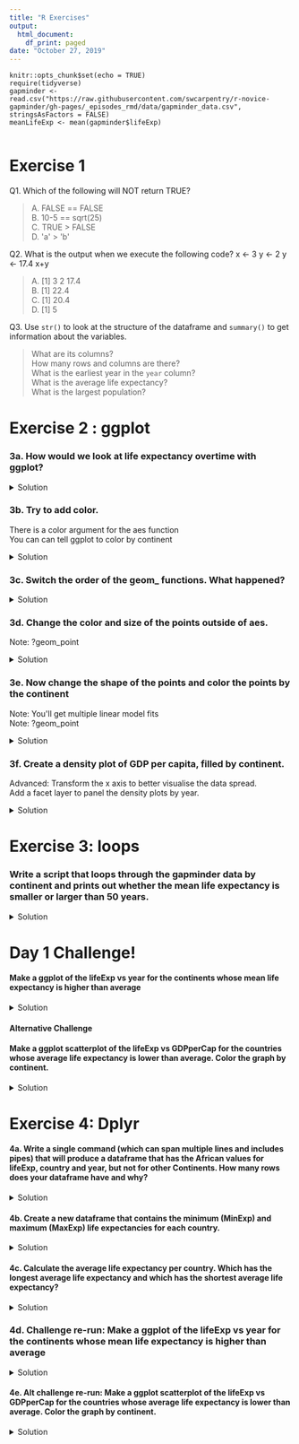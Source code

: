 ```yaml
---
title: "R Exercises"
output:
  html_document:
    df_print: paged
date: "October 27, 2019"
---
```


```{r setup, include=FALSE}
knitr::opts_chunk$set(echo = TRUE)
require(tidyverse)
gapminder <- read.csv("https://raw.githubusercontent.com/swcarpentry/r-novice-gapminder/gh-pages/_episodes_rmd/data/gapminder_data.csv", stringsAsFactors = FALSE)
meanLifeExp <- mean(gapminder$lifeExp)


```

# Exercise 1
Q1. Which of the following will NOT return TRUE?

>A. FALSE == FALSE  
B. 10-5 == sqrt(25)  
C. TRUE > FALSE  
D. 'a' > 'b'

Q2. What is the output when we execute the following code?
x <- 3
y <- 2
y <- 17.4
x+y

>A. [1] 3  2  17.4  
B. [1] 22.4    
C. [1] 20.4   
D. [1] 5  

Q3. Use `str()` to look at the structure of the dataframe and `summary()` to get information about the variables.

>What are its columns?  
How many rows and columns are there?  
What is the earliest year in the `year` column?  
What is the average life expectancy?  
What is the largest population?  




# Exercise 2 : ggplot
### 3a. How would we look at life expectancy overtime with ggplot?

<details>
  <summary>Solution</summary>
  <p>

```{r}
ggplot(data = gapminder, mapping = aes(x = year, y = lifeExp)) +
  geom_point()
```

  </p>
</details>



### 3b. Try to add color.  
There is a color argument for the aes function  
You can can tell ggplot to color by continent  


<details>
  <summary>Solution</summary>
  <p>

```{r}
ggplot(data = gapminder, mapping = aes(x = year, y = lifeExp, color = continent)) +
  geom_point()
```

  </p>
</details>


### 3c. Switch the order of the geom_ functions. What happened?
<details>
  <summary>Solution</summary>
  <p>

```{r}
ggplot(data = gapminder, mapping = aes(x=year, y=lifeExp, by=country)) +
  geom_point() + geom_line(mapping = aes(color=continent))
```

  </p>
</details>




### 3d. Change the color and size of the points outside of aes.   
Note: ?geom_point
<details>
  <summary>Solution</summary>
  <p>

```{r}
ggplot(data = gapminder, mapping = aes(x = gdpPercap, y = lifeExp)) +
  geom_point(size=3, color="green") + scale_x_log10() +
  geom_smooth(method="lm", size=1.5)
```

  </p>
</details>




### 3e. Now change the shape of the points and color the points by the continent  
Note: You'll get multiple linear model fits  
Note: ?geom_point  

<details>
  <summary>Solution</summary>
  <p>

```{r}
ggplot(data = gapminder, mapping = aes(x = gdpPercap, y = lifeExp, color = continent)) +
  geom_point(size=3, shape=17) + scale_x_log10() +
  geom_smooth(method="lm", size=1.5)
``` 

  </p>
</details>
 



### 3f. Create a density plot of GDP per capita, filled by continent.  
Advanced: Transform the x axis to better visualise the data spread.  
Add a facet layer to panel the density plots by year.  

<details>
  <summary>Solution</summary>
  <p>

Answer:
```{r}
ggplot(data = gapminder, mapping = aes(x = gdpPercap, fill=continent)) +
  geom_density(alpha=0.6)# + facet_wrap( ~ year) + scale_x_log10()
```  
Advanced answer:
```{r}
ggplot(data = gapminder, mapping = aes(x = gdpPercap, fill=continent)) +
  geom_density(alpha=0.6) + facet_wrap( ~ year) + scale_x_log10()
```  

  </p>
</details>




# Exercise 3: loops
### Write a script that loops through the gapminder data by continent and prints out whether the mean life expectancy is smaller or larger than 50 years.

<details>
  <summary>Solution</summary>
  <p>


```{r}
meanLifeExp <- mean(gapminder$lifeExp)

for(cont in unique(gapminder$continent)){
  if(mean(gapminder[gapminder$continent == cont, 'lifeExp']) > meanLifeExp){
    print(paste(cont, 'lifeExp is above average'))
  }
  else if (mean(gapminder[gapminder$continent == cont, 'lifeExp']) < meanLifeExp){
    print(paste(cont, 'lifeExp if below average'))
  }
  else{
    print(paste(cont, 'lifeExp is average'))
  }
}
```

  </p>
</details>

# Day 1 Challenge! 
#### Make a ggplot of the lifeExp vs year for the continents whose mean life expectancy is higher than average 

<details>
  <summary>Solution</summary>
  <p>
# Answer:
conts = c()
for( cont in gapminder$continent){
  tmp <- mean(gapminder[gapminder$continent == cont, "lifeExp"])
  
  if(tmp > meanLifeExp){
    conts = c(conts, TRUE)
  }
  else{
    conts = c(conts, FALSE)
  }
}
continentsLongLived <- gapminder[conts,]
ggplot(continentsLongLived, aes(x = year, y = lifeExp, color=continent,by=country)) + geom_point() + geom_line()

 </p>
</details>

#### Alternative Challenge
#### Make a ggplot scatterplot of the lifeExp vs GDPperCap for the countries whose average life expectancy is lower than average. Color the graph by continent. 
<details>
  <summary>Solution</summary>
  <p>
Answer:
countries <- c()
for( count in gapminder$country){
  tmp <- mean(gapminder[gapminder$country == count, "lifeExp"])
  
  if(tmp < meanLifeExp){
    #print(paste("Average Life Expectancy in", count, "is more than", meanLifeExp, "plotting life expectancy graph..."))
    countries = c(countries, TRUE)
  }
  else{
    countries= c(countries, FALSE)
  }
}

shortLivedConutries <- gapminder[countries,]
ggplot(shortLivedConutries, aes(x = gdpPercap, y = lifeExp, color=continent)) + geom_point()
 </p>
</details>


# Exercise 4: Dplyr
#### 4a. Write a single command (which can span multiple lines and includes pipes) that will produce a dataframe that has the African values for lifeExp, country and year, but not for other Continents. How many rows does your dataframe have and why?

<details>
  <summary>Solution</summary>
  <p>

```{r}
year_country_lifeExp_Africa <- gapminder %>%
  filter(continent == "Africa") %>%
  select(year, country, lifeExp) 
head(year_country_lifeExp_Africa)
```

  </p>
</details>


#### 4b. Create a new dataframe that contains the minimum (MinExp) and maximum (MaxExp) life expectancies for each country.
<details>
  <summary>Solution</summary>
  <p>

```{r}
MinMaxExp <- gapminder %>% 
  group_by(country) %>% 
  summarize(MinExp = min(lifeExp),
            MaxExp = max(lifeExp))

head(MinMaxExp)
```

  </p>
</details>


#### 4c. Calculate the average life expectancy per country. Which has the longest average life expectancy and which has the shortest average life expectancy?
<details>
  <summary>Solution</summary>
  <p>

```{r}
gapminder %>%
  group_by(country) %>%
  summarize(mean_lifeExp = mean(lifeExp)) %>%
  filter(mean_lifeExp == min(mean_lifeExp) | mean_lifeExp == max(mean_lifeExp))
```

  </p>
</details>

### 4d. Challenge re-run: Make a ggplot of the lifeExp vs year for the continents whose mean life expectancy is higher than average 

<details>
  <summary>Solution</summary>
  <p>
```{r}
gapminder %>% 
  select(continent, lifeExp, year) %>%  
  group_by(continent, year) %>% 
  summarize(mean_exp = mean(lifeExp)) %>% 
  filter(mean_exp > meanLifeExp) %>%   
  ggplot(aes(x = year,y = mean_exp, color=continent)) + geom_line() + geom_point()
```
 </p>
</details>

#### 4e. Alt challenge re-run: Make a ggplot scatterplot of the lifeExp vs GDPperCap for the countries whose average life expectancy is lower than average. Color the graph by continent.
<details>
  <summary>Solution</summary>
  <p>
```{r}    
gapminder %>% 
  select(country, lifeExp, gdpPercap,continent) %>% 
  group_by(country) %>% 
  summarize(mean_le = mean(lifeExp),
            mean_gdp = mean(gdpPercap),
            continent = first(continent)) %>% 
  filter(mean_le < meanLifeExp) %>% 
  ggplot(aes(x = mean_gdp, y = mean_le, color=continent)) + 
    geom_point()
```    
 </p>
</details>

